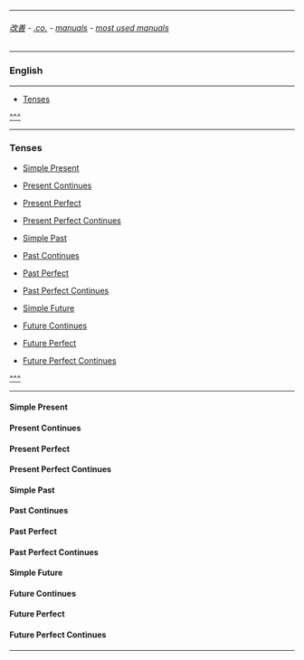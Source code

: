 
---

###### [改善](https://github.com/ttltrk/0C/blob/master/README.MD) - [.co.](https://github.com/ttltrk/PRG/blob/master/CODING.MD) - [manuals](https://github.com/ttltrk/PRG/blob/master/MAN.MD) - [most used manuals](https://github.com/ttltrk/PRG/blob/master/MUM.MD)

---

<h3 id='^'>English</h3>

---

* <a href='#tenses'>Tenses</a>

<a href='#^'>^^^</a>

---

<h3 id='tenses'>Tenses</h3>

* <a href='#simplepresent'>Simple Present</a>
* <a href='#presentcontinues'>Present Continues</a>
* <a href='#presentperfect'>Present Perfect</a>
* <a href='#presentperfectcontinues'>Present Perfect Continues</a><br>

* <a href='#simplepast'>Simple Past</a>
* <a href='#pastcontinues'>Past Continues</a>
* <a href='#pastperfect'>Past Perfect</a>
* <a href='#pastperfectcontinues'>Past Perfect Continues</a><br>

* <a href='#simplefuture'>Simple Future</a>
* <a href='#futurecontinues'>Future Continues</a>
* <a href='#futureperfect'>Future Perfect</a>
* <a href='#futureperfectcontinues'>Future Perfect Continues</a>

<a href='#^'>^^^</a>

---

<h4 id='simplepresent'>Simple Present</h4>
<h4 id='presentcontinues'>Present Continues</h4>
<h4 id='presentperfect'>Present Perfect</h4>
<h4 id='presentperfectcontinues'>Present Perfect Continues</h4>

<h4 id='simplepast'>Simple Past</h4>
<h4 id='pastcontinues'>Past Continues</h4>
<h4 id='pastperfect'>Past Perfect</h4>
<h4 id='pastperfectcontinues'>Past Perfect Continues</h4>

<h4 id='simplefuture'>Simple Future</h4>
<h4 id='futurecontinues'>Future Continues</h4>
<h4 id='futureperfect'>Future Perfect</h4>
<h4 id='futureperfectcontinues'>Future Perfect Continues</h4>

---
